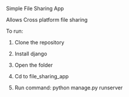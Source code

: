 Simple File Sharing App

Allows Cross platform file sharing

To run:
1. Clone the repository

2. Install django

3. Open the folder

4. Cd to file_sharing_app

5. Run command: python manage.py runserver
   
